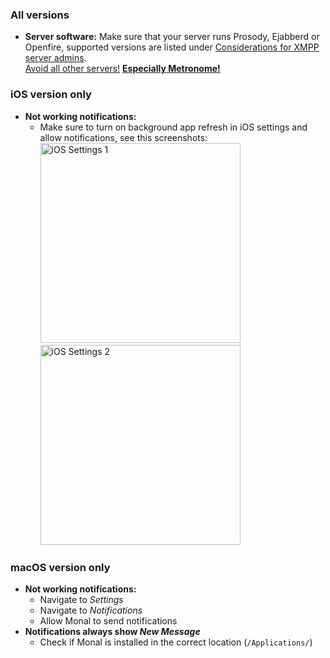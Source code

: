 ### All versions

- **Server software:** Make sure that your server runs Prosody, Ejabberd or Openfire, supported versions are listed under [Considerations for XMPP server admins](https://github.com/monal-im/Monal/wiki/Considerations-for-XMPP-server-admins).  
<u>Avoid all other servers!</u> <u>**Especially Metronome!**</u>

### iOS version only

- **Not working notifications:**
  - Make sure to turn on background app refresh in iOS settings and allow notifications, see this screenshots:  
    <img src="https://github.com/monal-im/Monal/assets/6234248/adda06dc-7a43-45ca-85c6-3ef0f90f6fb9" alt="iOS Settings 1" width="320"/>
    <img src="https://github.com/monal-im/Monal/assets/6234248/d0dc24bf-ab8a-4651-9704-906104b107ae" alt="iOS Settings 2" width="320"/>

### macOS version only

- **Not working notifications:**
  - Navigate to _Settings_ 
  - Navigate to _Notifications_
  - Allow Monal to send notifications
- **Notifications always show _New Message_**
  - Check if Monal is installed in the correct location (`/Applications/`)
